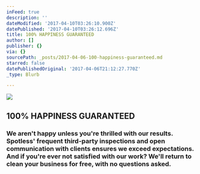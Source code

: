 ```yaml
---
inFeed: true
description: ''
dateModified: '2017-04-10T03:26:10.900Z'
datePublished: '2017-04-10T03:26:12.696Z'
title: 100% HAPPINESS GUARANTEED
author: []
publisher: {}
via: {}
sourcePath: _posts/2017-04-06-100-happiness-guaranteed.md
starred: false
datePublishedOriginal: '2017-04-06T21:12:27.770Z'
_type: Blurb

---
```

![](https://the-grid-user-content.s3-us-west-2.amazonaws.com/cb4ccda9-b5e5-476c-ab22-b2427a110d0e.png)

## 100% HAPPINESS GUARANTEED

### We aren't happy unless you're thrilled with our results. Spotless' frequent third-party inspections and open communication with clients ensures we exceed expectations. And if you're ever not satisfied with our work? We'll return to clean your business for free, with no questions asked.